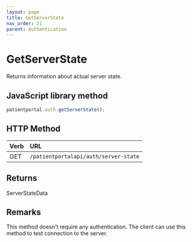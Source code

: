```yaml
---
layout: page
title: GetServerState
nav_order: 21
parent: Authentication
---
```


# GetServerState

Returns information about actual server state.

## JavaScript library method

```javascript
patientportal.auth.getServerState();
```

## HTTP Method

| Verb | URL                                               |
|:-----|:--------------------------------------------------|
| GET | `/patientportalapi/auth/server-state` |

## Returns

ServerStateData

## Remarks

This method doesn't require any authentication. The client can use this method to test connection to the server.
